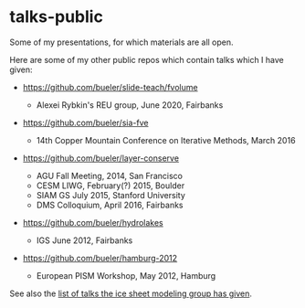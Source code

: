 talks-public
============

Some of my presentations, for which materials are all open.

Here are some of my other public repos which contain talks which I have given:

  * https://github.com/bueler/slide-teach/fvolume
      * Alexei Rybkin's REU group, June 2020, Fairbanks

  * https://github.com/bueler/sia-fve
      * 14th Copper Mountain Conference on Iterative Methods, March 2016

  * https://github.com/bueler/layer-conserve
      * AGU Fall Meeting, 2014, San Francisco
      * CESM LIWG, February(?) 2015, Boulder
      * SIAM GS July 2015, Stanford University
      * DMS Colloquium, April 2016, Fairbanks

  * https://github.com/bueler/hydrolakes
      * IGS June 2012, Fairbanks

  * https://github.com/bueler/hamburg-2012
      * European PISM Workshop, May 2012, Hamburg

See also the [list of talks the ice sheet modeling group has given](http://pism.github.io/uaf-iceflow/).
